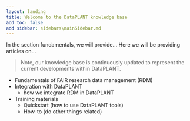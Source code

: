 ```yaml
---
layout: landing
title: Welcome to the DataPLANT knowledge base
add toc: false
add sidebar: sidebars\mainSidebar.md
---
```


In the section fundamentals, we will provide...
Here we will be providing articles on...

> Note, our knowledge base is continuously updated to represent the current developments within DataPLANT.

- Fundamentals of FAIR research data management (RDM)
- Integration with DataPLANT
  - how we integrate RDM in DataPLANT
- Training materials
  - Quickstart (how to use DataPLANT tools)
  - How-to (do other things related)
